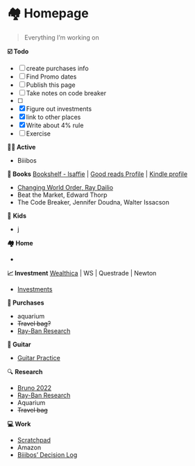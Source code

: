 # 🏘️ Homepage

>Everything I’m working on

**☑️ Todo**

- [ ] create purchases info
- [ ] Find Promo dates
- [ ] Publish this page
- [ ] Take notes on code breaker
- [ ] 
- [x] Figure out investments
- [x] link to other places
- [x] Write about 4% rule
- [ ] Exercise

**🏃‍♂️ Active**

* Biiibos

**📖 Books**
[Bookshelf - lsaffie](https://lsaffie.com/bookshelf) | [Good reads Profile](https://www.goodreads.com/review/list/51363730?ref=nav_mybooks) | [Kindle profile](https://www.amazon.ca/hz/mycd/myx#/home/content/booksAll/dateDsc/)

* [Changing World Order, Ray Dailio](http://ttps//www.amazon.ca/Changing-World-Order-Nations-Succeed/dp/1982160276/ref=asc_df_1982160276/?tag=googleshopc0c-20&linkCode=df0&hvadid=439010635897&hvpos=&hvnetw=g&hvrand=8004325439734863075&hvpone=&hvptwo=&hvqmt=&hvdev=c&hvdvcmdl=&hvlocint=&hvlocphy=9000986&hvtargid=pla-919106209904&psc=1)
* Beat the Market, Edward Thorp
* The Code Breaker, Jennifer Doudna, Walter Issacson


🤼 **Kids**

* j

**🏘️ Home**

* 

**📈 Investment**
[Wealthica](https://app.wealthica.com/dashboard) | WS | Questrade | Newton

* [Investments](https://quip.com/i7UyAbFFIZYm)


**🛒 Purchases**

* aquarium
* ~~Travel bag?~~
* [Ray-Ban Research](https://quip.com/o3wbAgYdZ3a1)


**🎸 Guitar**

* [Guitar Practice](https://quip.com/3YcvAnpOaO4D)


🔍 **Research**

* [Bruno 2022](https://quip.com/yORqA6gleEF1)
* [Ray-Ban Research](https://quip.com/4uaiACi6y6Hv#temp:C:LHLcfc298bc31134b9d8390e2019)
* Aquarium
* ~~Travel bag~~


**💻 Work**

* [Scratchpad](https://quip.com/3cDNA5QbRnbQ)
* Amazon
* [Biiibos’ Decision Log](https://quip.com/jlO9AL3mnD9a)






